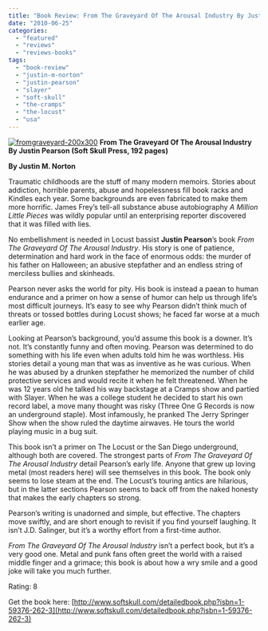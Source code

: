 ```yaml
---
title: "Book Review: From The Graveyard Of The Arousal Industry By Justin Pearson"
date: "2010-06-25"
categories: 
  - "featured"
  - "reviews"
  - "reviews-books"
tags: 
  - "book-review"
  - "justin-m-norton"
  - "justin-pearson"
  - "slayer"
  - "soft-skull"
  - "the-cramps"
  - "the-locust"
  - "usa"
---
```


[![fromgraveyard-200x300](http://www.hellbound.ca/wp-content/uploads/2010/06/fromgraveyard-200x300.gif "fromgraveyard-200x300")](http://www.hellbound.ca/wp-content/uploads/2010/06/fromgraveyard-200x300.gif) **From The Graveyard Of The Arousal Industry By Justin Pearson (Soft Skull Press, 192 pages)**

**By Justin M. Norton**

Traumatic childhoods are the stuff of many modern memoirs. Stories about addiction, horrible parents, abuse and hopelessness fill book racks and Kindles each year. Some backgrounds are even fabricated to make them more horrific. James Frey’s tell-all substance abuse autobiography _A Million Little Pieces_ was wildly popular until an enterprising reporter discovered that it was filled with lies.

No embellishment is needed in Locust bassist **Justin Pearson**’s book _From The Graveyard Of The Arousal Industry_. His story is one of patience, determination and hard work in the face of enormous odds: the murder of his father on Halloween; an abusive stepfather and an endless string of merciless bullies and skinheads.

Pearson never asks the world for pity. His book is instead a paean to human endurance and a primer on how a sense of humor can help us through life’s most difficult journeys. It’s easy to see why Pearson didn’t think much of threats or tossed bottles during Locust shows; he faced far worse at a much earlier age.

Looking at Pearson’s background, you’d assume this book is a downer. It’s not. It’s constantly funny and often moving. Pearson was determined to do something with his life even when adults told him he was worthless. His stories detail a young man that was as inventive as he was curious. When he was abused by a drunken stepfather he memorized the number of child protective services and would recite it when he felt threatened. When he was 12 years old he talked his way backstage at a Cramps show and partied with Slayer. When he was a college student he decided to start his own record label, a move many thought was risky (Three One G Records is now an underground staple). Most infamously, he pranked The Jerry Springer Show when the show ruled the daytime airwaves. He tours the world playing music in a bug suit.

This book isn’t a primer on The Locust or the San Diego underground, although both are covered. The strongest parts of _From The Graveyard Of The Arousal Industry_ detail Pearson’s early life. Anyone that grew up loving metal (most readers here) will see themselves in this book. The book only seems to lose steam at the end. The Locust’s touring antics are hilarious, but in the latter sections Pearson seems to back off from the naked honesty that makes the early chapters so strong.

Pearson’s writing is unadorned and simple, but effective. The chapters move swiftly, and are short enough to revisit if you find yourself laughing. It isn’t J.D. Salinger, but it’s a worthy effort from a first-time author.

_From The Graveyard Of The Arousal Industry_ isn’t a perfect book, but it’s a very good one. Metal and punk fans often greet the world with a raised middle finger and a grimace; this book is about how a wry smile and a good joke will take you much further.

Rating: 8

Get the book here: [http://www.softskull.com/detailedbook.php?isbn=1-59376-262-3](http://www.softskull.com/detailedbook.php?isbn=1-59376-262-3)
